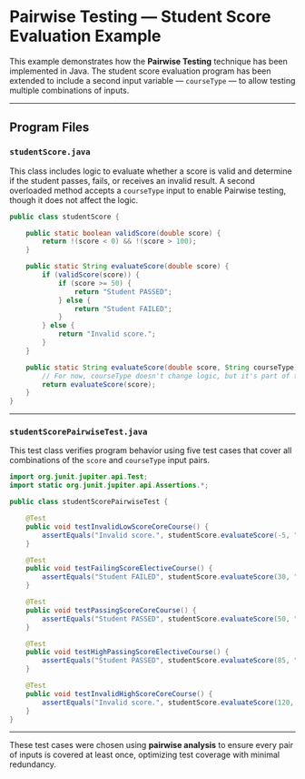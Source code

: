 # Pairwise Testing — Student Score Evaluation Example

This example demonstrates how the **Pairwise Testing** technique has been implemented in Java. The student score evaluation program has been extended to include a second input variable — `courseType` — to allow testing multiple combinations of inputs.

---

## Program Files

### `studentScore.java`
This class includes logic to evaluate whether a score is valid and determine if the student passes, fails, or receives an invalid result. A second overloaded method accepts a `courseType` input to enable Pairwise testing, though it does not affect the logic.

```java
public class studentScore {

    public static boolean validScore(double score) {
        return !(score < 0) && !(score > 100);
    }

    public static String evaluateScore(double score) {
        if (validScore(score)) {
            if (score >= 50) {
                return "Student PASSED";
            } else {
                return "Student FAILED";
            }
        } else {
            return "Invalid score.";
        }
    }

    public static String evaluateScore(double score, String courseType) {
        // For now, courseType doesn't change logic, but it's part of the test input
        return evaluateScore(score);
    }
}
```

---

### `studentScorePairwiseTest.java`
This test class verifies program behavior using five test cases that cover all combinations of the `score` and `courseType` input pairs.

```java
import org.junit.jupiter.api.Test;
import static org.junit.jupiter.api.Assertions.*;

public class studentScorePairwiseTest {

    @Test
    public void testInvalidLowScoreCoreCourse() {
        assertEquals("Invalid score.", studentScore.evaluateScore(-5, "Core"));
    }

    @Test
    public void testFailingScoreElectiveCourse() {
        assertEquals("Student FAILED", studentScore.evaluateScore(30, "Elective"));
    }

    @Test
    public void testPassingScoreCoreCourse() {
        assertEquals("Student PASSED", studentScore.evaluateScore(50, "Core"));
    }

    @Test
    public void testHighPassingScoreElectiveCourse() {
        assertEquals("Student PASSED", studentScore.evaluateScore(85, "Elective"));
    }

    @Test
    public void testInvalidHighScoreCoreCourse() {
        assertEquals("Invalid score.", studentScore.evaluateScore(120, "Core"));
    }
}
```

---

These test cases were chosen using **pairwise analysis** to ensure every pair of inputs is covered at least once, optimizing test coverage with minimal redundancy.

